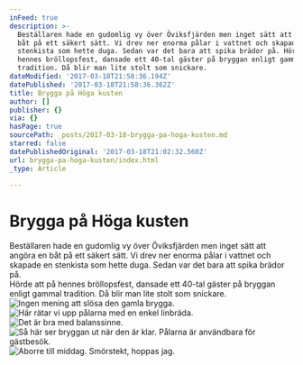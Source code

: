 ```yaml
---
inFeed: true
description: >-
  Beställaren hade en gudomlig vy över Öviksfjärden men inget sätt att angöra en
  båt på ett säkert sätt. Vi drev ner enorma pålar i vattnet och skapade en
  stenkista som hette duga. Sedan var det bara att spika brädor på. Hörde att på
  hennes bröllopsfest, dansade ett 40-tal gäster på bryggan enligt gammal
  tradition. Då blir man lite stolt som snickare.
dateModified: '2017-03-18T21:58:36.194Z'
datePublished: '2017-03-18T21:58:36.362Z'
title: Brygga på Höga kusten
author: []
publisher: {}
via: {}
hasPage: true
sourcePath: _posts/2017-03-18-brygga-pa-hoga-kusten.md
starred: false
datePublishedOriginal: '2017-03-18T21:02:32.560Z'
url: brygga-pa-hoga-kusten/index.html
_type: Article

---
```

# Brygga på Höga kusten

Beställaren hade en gudomlig vy över Öviksfjärden men inget sätt att angöra en båt på ett säkert sätt. Vi drev ner enorma pålar i vattnet och skapade en stenkista som hette duga. Sedan var det bara att spika brädor på.   
Hörde att på hennes bröllopsfest, dansade ett 40-tal gäster på bryggan enligt gammal tradition. Då blir man lite stolt som snickare.
![Ingen mening att slösa den gamla brygga.](https://the-grid-user-content.s3-us-west-2.amazonaws.com/be897d1b-287b-4505-987f-fdfa68a93140.jpg)
![Här rätar vi upp pålarna med en enkel linbräda.](https://the-grid-user-content.s3-us-west-2.amazonaws.com/c050dd67-2d14-486b-8878-a1eb7827ea37.jpg)
![Det är bra med balanssinne.](https://the-grid-user-content.s3-us-west-2.amazonaws.com/eb06fa19-ef06-4008-b2c2-a20d8e49c076.jpg)
![Så här ser bryggan ut när den är klar. Pålarna är användbara för gästbesök.](https://the-grid-user-content.s3-us-west-2.amazonaws.com/db5f319b-06f1-49c9-9d53-71548ebcf985.jpg)
![Aborre till middag. Smörstekt, hoppas jag.](https://the-grid-user-content.s3-us-west-2.amazonaws.com/8a9754c7-f530-49b3-aa4e-18eee4846a9a.jpg)